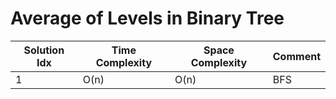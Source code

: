 # Average of Levels in Binary Tree

| Solution Idx | Time Complexity | Space Complexity | Comment |
| ------------ | --------------- | ---------------- | ------- |
| 1            | O(n)            | O(n)             | BFS     |
